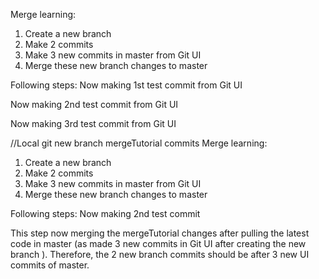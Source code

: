 Merge learning:
1. Create a new branch
2. Make 2 commits
3. Make 3 new commits in master from Git UI
4. Merge these new branch changes to master

Following steps:
Now making 1st test commit from Git UI

Now making 2nd test commit from Git UI

Now making 3rd test commit from Git UI

//Local git new branch  mergeTutorial commits
Merge learning:
1. Create a new branch
2. Make 2 commits
3. Make 3 new commits in master from Git UI 
4. Merge these new branch changes to master

Following steps:
Now making 2nd test commit 

This step now merging the mergeTutorial changes after pulling the latest code in master (as made 3 new commits in Git UI after creating the new branch ). Therefore, the 2 new branch commits should be after 3 new UI commits of master.
